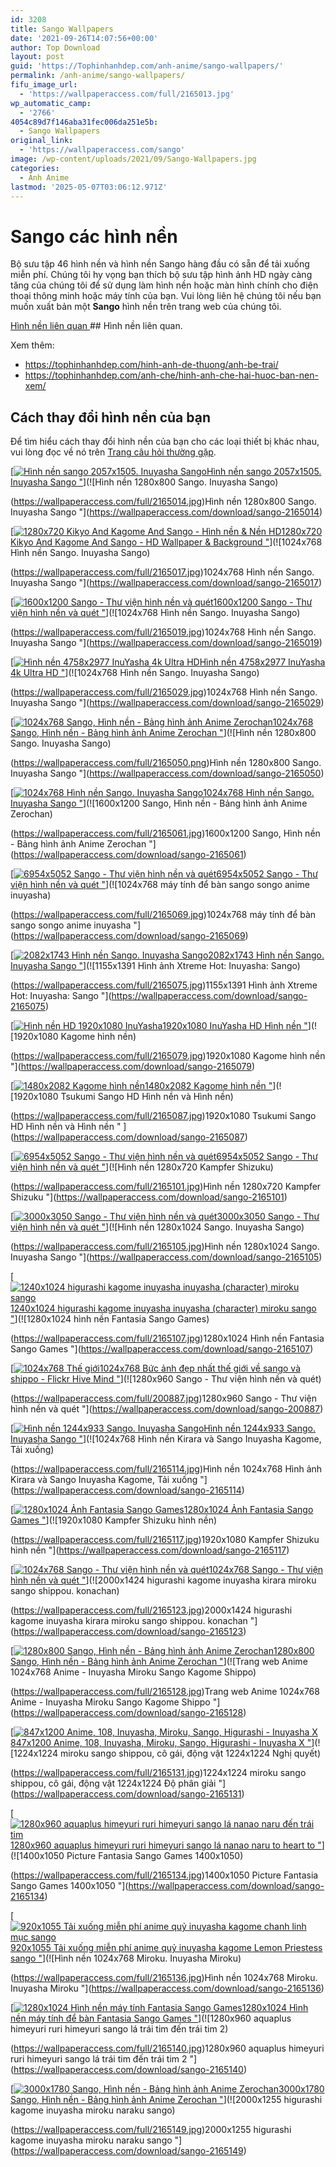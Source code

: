 ```yaml
---
id: 3208
title: Sango Wallpapers
date: '2021-09-26T14:07:56+00:00'
author: Top Download
layout: post
guid: 'https://Tophinhanhdep.com/anh-anime/sango-wallpapers/'
permalink: /anh-anime/sango-wallpapers/
fifu_image_url:
  - 'https://wallpaperaccess.com/full/2165013.jpg'
wp_automatic_camp:
  - '2766'
4054c89d7f146aba31fec006da251e5b:
  - Sango Wallpapers
original_link:
  - 'https://wallpaperaccess.com/sango'
image: /wp-content/uploads/2021/09/Sango-Wallpapers.jpg
categories:
  - Ảnh Anime
lastmod: '2025-05-07T03:06:12.971Z'
---
```

# Sango các hình nền

Bộ sưu tập 46 hình nền và hình nền Sango hàng đầu có sẵn để tải xuống miễn phí. Chúng tôi hy vọng bạn thích bộ sưu tập hình ảnh HD ngày càng tăng của chúng tôi để sử dụng làm hình nền hoặc màn hình chính cho điện thoại thông minh hoặc máy tính của bạn. Vui lòng liên hệ chúng tôi nếu bạn muốn xuất bản một **Sango** hình nền trên trang web của chúng tôi.

[Hình nền liên quan ](#related) ## Hình nền liên quan.

   
 Xem thêm:

   
- <https://tophinhanhdep.com/hinh-anh-de-thuong/anh-be-trai/>
- <https://tophinhanhdep.com/anh-che/hinh-anh-che-hai-huoc-ban-nen-xem/>

## Cách thay đổi hình nền của bạn

Để tìm hiểu cách thay đổi hình nền của bạn cho các loại thiết bị khác nhau, vui lòng đọc về nó trên [Trang câu hỏi thường gặp](https://tophinhanhdep.com/faq/).

  
[[![Hình nền sango 2057x1505.  Inuyasha Sango](https://wallpaperaccess.com/full/2165013.jpg)Hình nền sango 2057x1505. Inuyasha Sango "](https://wallpaperaccess.com/download/sango-2165013)](![Hình nền 1280x800 Sango.  Inuyasha Sango)

(https://wallpaperaccess.com/full/2165014.jpg)Hình nền 1280x800 Sango. Inuyasha Sango "](https://wallpaperaccess.com/download/sango-2165014)

[[![1280x720 Kikyo And Kagome And Sango - Hình nền & Nền HD](https://wallpaperaccess.com/full/2165016.jpg)1280x720 Kikyo And Kagome And Sango - HD Wallpaper &amp; Background "](https://wallpaperaccess.com/download/sango-2165016)](![1024x768 Hình nền Sango.  Inuyasha Sango)

(https://wallpaperaccess.com/full/2165017.jpg)1024x768 Hình nền Sango. Inuyasha Sango "](https://wallpaperaccess.com/download/sango-2165017)

[[![1600x1200 Sango - Thư viện hình nền và quét](https://wallpaperaccess.com/full/2165018.jpg)1600x1200 Sango - Thư viện hình nền và quét "](https://wallpaperaccess.com/download/sango-2165018)](![1024x768 Hình nền Sango.  Inuyasha Sango)

(https://wallpaperaccess.com/full/2165019.jpg)1024x768 Hình nền Sango. Inuyasha Sango "](https://wallpaperaccess.com/download/sango-2165019)

[[![Hình nền 4758x2977 InuYasha 4k Ultra HD](https://wallpaperaccess.com/full/2165023.png)Hình nền 4758x2977 InuYasha 4k Ultra HD "](https://wallpaperaccess.com/download/sango-2165023)](![1024x768 Hình nền Sango.  Inuyasha Sango)

(https://wallpaperaccess.com/full/2165029.jpg)1024x768 Hình nền Sango. Inuyasha Sango "](https://wallpaperaccess.com/download/sango-2165029)

[[![1024x768 Sango, Hình nền - Bảng hình ảnh Anime Zerochan](https://wallpaperaccess.com/full/2165046.jpg)1024x768 Sango, Hình nền - Bảng hình ảnh Anime Zerochan "](https://wallpaperaccess.com/download/sango-2165046)](![Hình nền 1280x800 Sango.  Inuyasha Sango)

(https://wallpaperaccess.com/full/2165050.png)Hình nền 1280x800 Sango. Inuyasha Sango "](https://wallpaperaccess.com/download/sango-2165050)

[[![1024x768 Hình nền Sango.  Inuyasha Sango](https://wallpaperaccess.com/full/2165060.jpg)1024x768 Hình nền Sango. Inuyasha Sango "](https://wallpaperaccess.com/download/sango-2165060)](![1600x1200 Sango, Hình nền - Bảng hình ảnh Anime Zerochan)

(https://wallpaperaccess.com/full/2165061.jpg)1600x1200 Sango, Hình nền - Bảng hình ảnh Anime Zerochan "](https://wallpaperaccess.com/download/sango-2165061)

[[![6954x5052 Sango - Thư viện hình nền và quét](https://wallpaperaccess.com/full/2165064.jpg)6954x5052 Sango - Thư viện hình nền và quét "](https://wallpaperaccess.com/download/sango-2165064)](![1024x768 máy tính để bàn sango songo anime inuyasha)

(https://wallpaperaccess.com/full/2165069.jpg)1024x768 máy tính để bàn sango songo anime inuyasha "](https://wallpaperaccess.com/download/sango-2165069)

[[![2082x1743 Hình nền Sango.  Inuyasha Sango](https://wallpaperaccess.com/full/2165072.jpg)2082x1743 Hình nền Sango. Inuyasha Sango "](https://wallpaperaccess.com/download/sango-2165072)](![1155x1391 Hình ảnh Xtreme Hot: Inuyasha: Sango)

(https://wallpaperaccess.com/full/2165075.jpg)1155x1391 Hình ảnh Xtreme Hot: Inuyasha: Sango "](https://wallpaperaccess.com/download/sango-2165075)

[[![Hình nền HD 1920x1080 InuYasha](https://wallpaperaccess.com/full/2165078.png)1920x1080 InuYasha HD Hình nền "](https://wallpaperaccess.com/download/sango-2165078)](![1920x1080 Kagome hình nền)

(https://wallpaperaccess.com/full/2165079.jpg)1920x1080 Kagome hình nền "](https://wallpaperaccess.com/download/sango-2165079)

[[![1480x2082 Kagome hình nền](https://wallpaperaccess.com/full/2164766.jpg)1480x2082 Kagome hình nền "](https://wallpaperaccess.com/download/sango-2164766)](![1920x1080 Tsukumi Sango HD Hình nền và Hình nền)

(https://wallpaperaccess.com/full/2165087.jpg)1920x1080 Tsukumi Sango HD Hình nền và Hình nền " ](https://wallpaperaccess.com/download/sango-2165087)

[[![6954x5052 Sango - Thư viện hình nền và quét](https://wallpaperaccess.com/full/2165088.jpg)6954x5052 Sango - Thư viện hình nền và quét "](https://wallpaperaccess.com/download/sango-2165088)](![Hình nền 1280x720 Kampfer Shizuku)

(https://wallpaperaccess.com/full/2165101.jpg)Hình nền 1280x720 Kampfer Shizuku "](https://wallpaperaccess.com/download/sango-2165101)

[[![3000x3050 Sango - Thư viện hình nền và quét](https://wallpaperaccess.com/full/2165102.jpg)3000x3050 Sango - Thư viện hình nền và quét "](https://wallpaperaccess.com/download/sango-2165102)](![Hình nền 1280x1024 Sango.  Inuyasha Sango)

(https://wallpaperaccess.com/full/2165105.jpg)Hình nền 1280x1024 Sango. Inuyasha Sango "](https://wallpaperaccess.com/download/sango-2165105)

[[![1240x1024 higurashi kagome inuyasha inuyasha (character) miroku sango](https://wallpaperaccess.com/full/2165106.jpg)1240x1024 higurashi kagome inuyasha inuyasha (character) miroku sango "](https://wallpaperaccess.com/download/sango-2165106)](![1280x1024 hình nền Fantasia Sango Games)

(https://wallpaperaccess.com/full/2165107.jpg)1280x1024 Hình nền Fantasia Sango Games "](https://wallpaperaccess.com/download/sango-2165107)

[[![1024x768 Thế giới](https://wallpaperaccess.com/full/2165110.jpg)1024x768 Bức ảnh đẹp nhất thế giới về sango và shippo - Flickr Hive Mind "](https://wallpaperaccess.com/download/sango-2165110)](![1280x960 Sango - Thư viện hình nền và quét)

(https://wallpaperaccess.com/full/200887.jpg)1280x960 Sango - Thư viện hình nền và quét "](https://wallpaperaccess.com/download/sango-200887)

[[![Hình nền 1244x933 Sango.  Inuyasha Sango](https://wallpaperaccess.com/full/2165113.jpg)Hình nền 1244x933 Sango. Inuyasha Sango "](https://wallpaperaccess.com/download/sango-2165113)](![1024x768 Hình nền Kirara và Sango Inuyasha Kagome, Tải xuống)

(https://wallpaperaccess.com/full/2165114.jpg)Hình nền 1024x768 Hình ảnh Kirara và Sango Inuyasha Kagome, Tải xuống "](https://wallpaperaccess.com/download/sango-2165114)

[[![1280x1024 Ảnh Fantasia Sango Games](https://wallpaperaccess.com/full/2165116.jpg)1280x1024 Ảnh Fantasia Sango Games "](https://wallpaperaccess.com/download/sango-2165116)](![1920x1080 Kampfer Shizuku hình nền)

(https://wallpaperaccess.com/full/2165117.jpg)1920x1080 Kampfer Shizuku hình nền "](https://wallpaperaccess.com/download/sango-2165117)

[[![1024x768 Sango - Thư viện hình nền và quét](https://wallpaperaccess.com/full/2165121.jpg)1024x768 Sango - Thư viện hình nền và quét "](https://wallpaperaccess.com/download/sango-2165121)](![2000x1424 higurashi kagome inuyasha kirara miroku sango shippou.  konachan)

(https://wallpaperaccess.com/full/2165123.jpg)2000x1424 higurashi kagome inuyasha kirara miroku sango shippou. konachan "](https://wallpaperaccess.com/download/sango-2165123)

[[![1280x800 Sango, Hình nền - Bảng hình ảnh Anime Zerochan](https://wallpaperaccess.com/full/2165126.jpg)1280x800 Sango, Hình nền - Bảng hình ảnh Anime Zerochan "](https://wallpaperaccess.com/download/sango-2165126)](![Trang web Anime 1024x768 Anime - Inuyasha Miroku Sango Kagome Shippo)

(https://wallpaperaccess.com/full/2165128.jpg)Trang web Anime 1024x768 Anime - Inuyasha Miroku Sango Kagome Shippo "](https://wallpaperaccess.com/download/sango-2165128)

[[![847x1200 Anime, 108, Inuyasha, Miroku, Sango, Higurashi - Inuyasha X](https://wallpaperaccess.com/full/2165129.jpg)847x1200 Anime, 108, Inuyasha, Miroku, Sango, Higurashi - Inuyasha X "](https://wallpaperaccess.com/download/sango-2165129)](![1224x1224 miroku sango shippou, cô gái, động vật 1224x1224 Nghị quyết)

(https://wallpaperaccess.com/full/2165131.jpg)1224x1224 miroku sango shippou, cô gái, động vật 1224x1224 Độ phân giải "](https://wallpaperaccess.com/download/sango-2165131)

[[![1280x960 aquaplus himeyuri ruri himeyuri sango lá nanao naru đến trái tim](https://wallpaperaccess.com/full/2165133.jpg)1280x960 aquaplus himeyuri ruri himeyuri sango lá nanao naru to heart to "](https://wallpaperaccess.com/download/sango-2165133)](![1400x1050 Picture Fantasia Sango Games 1400x1050)

(https://wallpaperaccess.com/full/2165134.jpg)1400x1050 Picture Fantasia Sango Games 1400x1050 "](https://wallpaperaccess.com/download/sango-2165134)

[[![920x1055 Tải xuống miễn phí anime quỷ inuyasha kagome chanh linh mục sango](https://wallpaperaccess.com/full/2165135.jpg)920x1055 Tải xuống miễn phí anime quỷ inuyasha kagome Lemon Priestess sango "](https://wallpaperaccess.com/download/sango-2165135)](![Hình nền 1024x768 Miroku.  Inuyasha Miroku)

(https://wallpaperaccess.com/full/2165136.jpg)Hình nền 1024x768 Miroku. Inuyasha Miroku "](https://wallpaperaccess.com/download/sango-2165136)

[[![1280x1024 Hình nền máy tính Fantasia Sango Games](https://wallpaperaccess.com/full/2165138.jpg)1280x1024 Hình nền máy tính để bàn Fantasia Sango Games "](https://wallpaperaccess.com/download/sango-2165138)](![1280x960 aquaplus himeyuri ruri himeyuri sango lá trái tim đến trái tim 2)

(https://wallpaperaccess.com/full/2165140.jpg)1280x960 aquaplus himeyuri ruri himeyuri sango lá trái tim đến trái tim 2 "](https://wallpaperaccess.com/download/sango-2165140)

[[![3000x1780 Sango, Hình nền - Bảng hình ảnh Anime Zerochan](https://wallpaperaccess.com/full/2165146.jpg)3000x1780 Sango, Hình nền - Bảng hình ảnh Anime Zerochan "](https://wallpaperaccess.com/download/sango-2165146)](![2000x1255 higurashi kagome inuyasha miroku naraku sango)

(https://wallpaperaccess.com/full/2165149.jpg)2000x1255 higurashi kagome inuyasha miroku naraku sango "](https://wallpaperaccess.com/download/sango-2165149)
